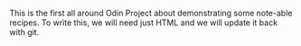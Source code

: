 This is the first all around Odin Project about demonstrating some note-able recipes.
To write this, we will need just HTML and we will update it back with git.
